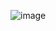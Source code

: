 ![image](https://github.com/gauravhalnawar1011/AWS/assets/140076717/27bd974c-aae0-4d4a-9fb8-2db7076ca728)
